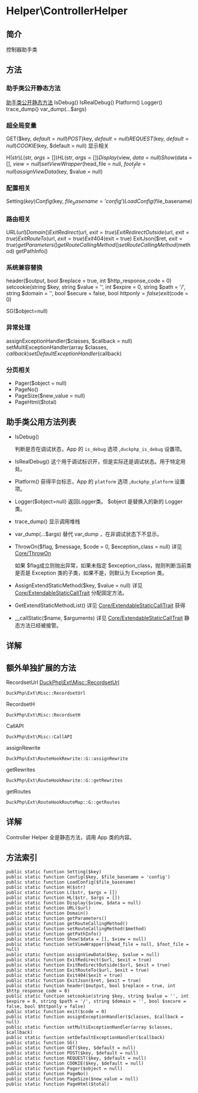 # Helper\ControllerHelper

## 简介

控制器助手类

## 方法

### 助手类公开静态方法

[助手类公开静态方法](Helper-HelperTrait.md)
IsDebug()
IsRealDebug()
Platform()
Logger()
trace_dump()
var_dump(...$args)

### 超全局变量
GET($key, $default = null)
POST($key, $default = null)
REQUEST($key, $default = null)
COOKIE($key, $default = null)
显示相关

H($str)
L($str, $args = [])
HL($str, $args = [])
Display($view, $data = null)
Show($data = [], $view = null)
setViewWrapper($head_file = null, $foot_file = null)
assignViewData($key, $value = null)

### 配置相关
Setting($key)
Config($key, $file_basename = 'config')
LoadConfig($file_basename)

### 路由相关

URL($url)
Domain()
ExitRedirect($url, $exit = true)
ExitRedirectOutside($url, $exit = true)
ExitRouteTo($url, $exit = true)
Exit404($exit = true)
ExitJson($ret, $exit = true)
getParameters()
getRouteCallingMethod()
setRouteCallingMethod($method)
getPathInfo()

### 系统兼容替换
header($output, bool $replace = true, int $http_response_code = 0)
setcookie(string $key, string $value = '', int $expire = 0, string $path = '/', string $domain = '', bool $secure = false, bool $httponly = false)
exit($code = 0)

SG($object=null)



### 异常处理

assignExceptionHandler($classes, $callback = null)
setMultiExceptionHandler(array $classes, $callback)
setDefaultExceptionHandler($callback)


### 分页相关
- Pager($object = null)
- PageNo()
- PageSize($new_value = null)
- PageHtml($total)

## 助手类公用方法列表
- IsDebug()

    判断是否在调试状态，App 的  `is_debug` 选项 ,`duckphp_is_debug` 设置项。
    
- IsRealDebug()
    这个用于调试标识开，但是实际还是调试状态。用于特定用处。
    
- Platform()
    获得平台标志，App 的  `platform` 选项 ,`duckphp_platform` 设置项。
    
- Logger($object=null)
    返回Logger类。
    $object 是替换入的新的 Logger 类。
    
- trace_dump()
    显示调用堆栈
    
- var_dump(...$args)
    替代 var_dump ，在非调试状态下不显示。
    
- ThrowOn($flag, $message, $code = 0, $exception_class = null) 详见 [Core/ThrowOn](Core-ThrowOn.md)

    如果 $flag成立则抛出异常，如果未指定 $exception_class，抛则判断当前类是否是 Exception 类的子类，如果不是，则默认为 Exception 类。    
- AssignExtendStaticMethod($key, $value = null)   详见 [Core/ExtendableStaticCallTrait](Core-ExtendableStaticCallTrait.md)
    分配固定方法。

- GetExtendStaticMethodList() 详见 [Core/ExtendableStaticCallTrait](Core-ExtendableStaticCallTrait.md)
    获得
- \_\_callStatic($name, $arguments) 详见 [Core/ExtendableStaticCallTrait](Core-ExtendableStaticCallTrait.md)
    静态方法已经被接管。
## 详解


## 额外单独扩展的方法

RecordsetUrl [DuckPhp\Ext\Misc::RecordsetUrl](Ext-Misc.md#RecordsetUrl)
	
    DuckPhp\Ext\Misc::RecordsetUrl
RecordsetH
	
    DuckPhp\Ext\Misc::RecordsetH
CallAPI
	
    DuckPhp\Ext\Misc::CallAPI
assignRewrite
	
    DuckPhp\Ext\RouteHookRewrite::G::assignRewrite
getRewrites
	
    DuckPhp\Ext\RouteHookRewrite::G::getRewrites
getRoutes
	
    DuckPhp\Ext\RouteHookRouteMap::G::getRoutes

## 详解

Controller Helper 全是静态方法，调用 App 类的内容。


## 方法索引

    public static function Setting($key)
    public static function Config($key, $file_basename = 'config')
    public static function LoadConfig($file_basename)
    public static function H($str)
    public static function L($str, $args = [])
    public static function HL($str, $args = [])
    public static function Display($view, $data = null)
    public static function URL($url)
    public static function Domain()
    public static function getParameters()
    public static function getRouteCallingMethod()
    public static function setRouteCallingMethod($method)
    public static function getPathInfo()
    public static function Show($data = [], $view = null)
    public static function setViewWrapper($head_file = null, $foot_file = null)
    public static function assignViewData($key, $value = null)
    public static function ExitRedirect($url, $exit = true)
    public static function ExitRedirectOutside($url, $exit = true)
    public static function ExitRouteTo($url, $exit = true)
    public static function Exit404($exit = true)
    public static function ExitJson($ret, $exit = true)
    public static function header($output, bool $replace = true, int $http_response_code = 0)
    public static function setcookie(string $key, string $value = '', int $expire = 0, string $path = '/', string $domain = '', bool $secure = false, bool $httponly = false)
    public static function exit($code = 0)
    public static function assignExceptionHandler($classes, $callback = null)
    public static function setMultiExceptionHandler(array $classes, $callback)
    public static function setDefaultExceptionHandler($callback)
    public static function SG()
    public static function GET($key, $default = null)
    public static function POST($key, $default = null)
    public static function REQUEST($key, $default = null)
    public static function COOKIE($key, $default = null)
    public static function Pager($object = null)
    public static function PageNo()
    public static function PageSize($new_value = null)
    public static function PageHtml($total)
